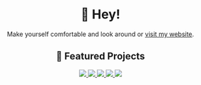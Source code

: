 <h1 align="center">👋 Hey!</h1>
<p align="center">Make yourself comfortable and look around or <a href="https://poudel-bibek.github.io/">visit my website</a>.</p>

<h2 align="center">🚀 Featured Projects</h2>

<div align="center">
  <a href="https://github.com/poudel-bibek/Urban-Control">
    <img src="https://github-readme-stats.vercel.app/api/pin/?username=poudel-bibek&repo=Urban-Control&theme=dark" />
  </a>
  <a href="https://github.com/Docu-Mint/DocuMint">
    <img src="https://github-readme-stats.vercel.app/api/pin/?username=Docu-Mint&repo=DocuMint&theme=dark" />
  </a>
  <a href="https://github.com/poudel-bibek/EnduRL">
    <img src="https://github-readme-stats.vercel.app/api/pin/?username=poudel-bibek&repo=EnduRL&theme=dark" />
  </a>
  <a href="https://github.com/poudel-bibek/CARL">
    <img src="https://github-readme-stats.vercel.app/api/pin/?username=poudel-bibek&repo=CARL&theme=dark" />
  </a>
  <a href="https://github.com/poudel-bibek/NFQ_Golf_Cart">
    <img src="https://github-readme-stats.vercel.app/api/pin/?username=poudel-bibek&repo=NFQ_Golf_Cart&theme=dark" />
  </a>
</div>
